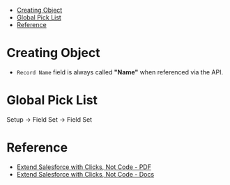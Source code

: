 - [Creating Object](#creating-object)
- [Global Pick List](#global-pick-list)
- [Reference](#reference)

# Creating Object

- `Record Name` field is always called **"Name"** when referenced via the API.


# Global Pick List

Setup -> Field Set -> Field Set

# Reference

- [Extend Salesforce with Clicks, Not Code - PDF](https://resources.docs.salesforce.com/latest/latest/en-us/sfdc/pdf/extend_click.pdf)
- [Extend Salesforce with Clicks, Not Code - Docs](https://help.salesforce.com/s/articleView?id=sf.extend_click_intro.htm&type=5)
